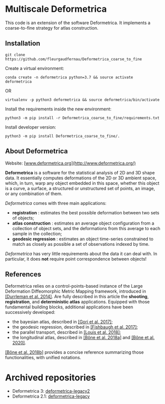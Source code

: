 # Multiscale Deformetrica

This code is an extension of the software Deformetrica.
It implements a coarse-to-fine strategy for atlas construction.

## Installation
  
    git clone https://github.com/fleurgaudfernau/Deformetrica_coarse_to_fine

Create a virtual environment:

    conda create -n deformetrica python=3.7 && source activate deformetrica

OR

    virtualenv -p python3 deformetrica && source deformetrica/bin/activate

Install the requirements inside the new environment:

    python3 -m pip install -r Deformetrica_coarse_to_fine/requirements.txt

Install developer version:

    python3 -m pip install Deformetrica_coarse_to_fine/.


## About Deformetrica

Website: [www.deformetrica.org](http://www.deformetrica.org/)

**Deformetrica** is a software for the statistical analysis of 2D and 3D shape data. It essentially computes deformations of the 2D or 3D ambient space, which, in turn, warp any object embedded in this space, whether this object is a curve, a surface, a structured or unstructured set of points, an image, or any combination of them.

_Deformetrica_ comes with three main applications:
- **registration** : estimates the best possible deformation between two sets of objects;
- **atlas construction** : estimates an average object configuration from a collection of object sets, and the deformations from this average to each sample in the collection;
- **geodesic regression** : estimates an object time-series constrained to match as closely as possible a set of observations indexed by time.

_Deformetrica_ has very little requirements about the data it can deal with. In particular, it does __not__ require point correspondence between objects!

## References

Deformetrica relies on a control-points-based instance of the Large Deformation Diffeomorphic Metric Mapping framework, introduced in [\[Durrleman et al. 2014\]](https://linkinghub.elsevier.com/retrieve/pii/S1053811914005205). Are fully described in this article the **shooting**, **registration**, and **deterministic atlas** applications. Equipped with those fundamental building blocks, additional applications have been successively developed:
- the bayesian atlas, described in [\[Gori et al. 2017\]](https://hal.archives-ouvertes.fr/hal-01359423/);
- the geodesic regression, described in [\[Fishbaugh et al. 2017\]](https://www.medicalimageanalysisjournal.com/article/S1361-8415(17)30044-0/fulltext);
- the parallel transport, described in [\[Louis et al. 2018\]](https://www.researchgate.net/publication/319136479_Parallel_transport_in_shape_analysis_a_scalable_numerical_scheme);
- the longitudinal atlas, described in [\[Bône et al. 2018a\]](https://www.researchgate.net/publication/324037371_Learning_distributions_of_shape_trajectories_from_longitudinal_datasets_a_hierarchical_model_on_a_manifold_of_diffeomorphisms) and [\[Bône et al. 2020\]](https://www.researchgate.net/publication/342642363_Learning_the_spatiotemporal_variability_in_longitudinal_shape_data_sets).

[\[Bône et al. 2018b\]](https://www.researchgate.net/publication/327652245_Deformetrica_4_an_open-source_software_for_statistical_shape_analysis) provides a concise reference summarizing those functionalities, with unified notations.

# Archived repositories

- Deformetrica 3: [deformetrica-legacy2](https://gitlab.icm-institute.org/aramislab/deformetrica-legacy2)
- Deformetrica 2.1: [deformetrica-legacy](https://gitlab.icm-institute.org/aramislab/deformetrica-legacy)
